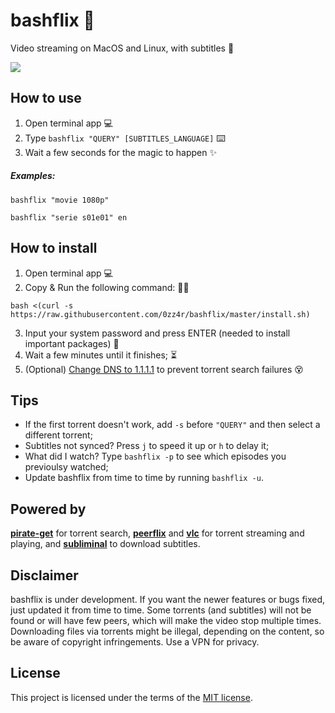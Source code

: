 # bashflix 🍿
Video streaming on MacOS and Linux, with subtitles 🎥

![](https://media.giphy.com/media/mACRrW4R25kuQLexXn/giphy.gif)

## How to use
1. Open terminal app 💻
2. Type `bashflix "QUERY" [SUBTITLES_LANGUAGE]` ⌨️
3. Wait a few seconds for the magic to happen ✨ 

##### Examples:
```
bashflix "movie 1080p"
```
```
bashflix "serie s01e01" en
```

## How to install
1. Open terminal app 💻
2. Copy & Run the following command: 🏃‍♀️ 
```
bash <(curl -s https://raw.githubusercontent.com/0zz4r/bashflix/master/install.sh)
```
3. Input your system password and press ENTER (needed to install important packages) 🤫
4. Wait a few minutes until it finishes; ⏳
5. (Optional) [Change DNS to 1.1.1.1](https://1.1.1.1/dns/) to prevent torrent search failures 😵

## Tips
* If the first torrent doesn't work, add `-s` before `"QUERY"` and then select a different torrent;
* Subtitles not synced? Press `j` to speed it up or `h` to delay it;
* What did I watch? Type `bashflix -p` to see which episodes you previoulsy watched;
* Update bashflix from time to time by running `bashflix -u`.

## Powered by
[**pirate-get**](https://github.com/vikstrous/pirate-get) for torrent search, [**peerflix**](https://github.com/mafintosh/peerflix) and [**vlc**](https://github.com/videolan/vlc) for torrent streaming and playing,  and [**subliminal**](https://github.com/Diaoul/subliminal) to download subtitles.

## Disclaimer
bashflix is under development. If you want the newer features or bugs fixed, just updated it from time to time. Some torrents (and subtitles) will not be found or will have few peers, which will make the video stop multiple times.
Downloading files via torrents might be illegal, depending on the content, so be aware of copyright infringements. Use a VPN for privacy.

## License
This project is licensed under the terms of the [MIT license](https://github.com/0zz4r/bashflix/blob/master/LICENSE.md).
